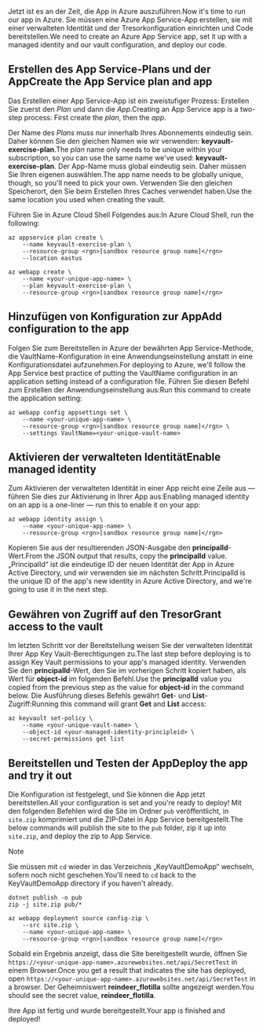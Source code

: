 <span data-ttu-id="81e86-101">Jetzt ist es an der Zeit, die App in Azure auszuführen.</span><span class="sxs-lookup"><span data-stu-id="81e86-101">Now it's time to run our app in Azure.</span></span> <span data-ttu-id="81e86-102">Sie müssen eine Azure App Service-App erstellen, sie mit einer verwalteten Identität und der Tresorkonfiguration einrichten und Code bereitstellen.</span><span class="sxs-lookup"><span data-stu-id="81e86-102">We need to create an Azure App Service app, set it up with a managed identity and our vault configuration, and deploy our code.</span></span>

## <a name="create-the-app-service-plan-and-app"></a><span data-ttu-id="81e86-103">Erstellen des App Service-Plans und der App</span><span class="sxs-lookup"><span data-stu-id="81e86-103">Create the App Service plan and app</span></span>

<span data-ttu-id="81e86-104">Das Erstellen einer App Service-App ist ein zweistufiger Prozess: Erstellen Sie zuerst den *Plan* und dann die *App*.</span><span class="sxs-lookup"><span data-stu-id="81e86-104">Creating an App Service app is a two-step process: First create the *plan*, then the *app*.</span></span>

<span data-ttu-id="81e86-105">Der Name des *Plans* muss nur innerhalb Ihres Abonnements eindeutig sein. Daher können Sie den gleichen Namen wie wir verwenden: **keyvault-exercise-plan**.</span><span class="sxs-lookup"><span data-stu-id="81e86-105">The *plan* name only needs to be unique within your subscription, so you can use the same name we've used: **keyvault-exercise-plan**.</span></span> <span data-ttu-id="81e86-106">Der App-Name muss global eindeutig sein. Daher müssen Sie Ihren eigenen auswählen.</span><span class="sxs-lookup"><span data-stu-id="81e86-106">The app name needs to be globally unique, though, so you'll need to pick your own.</span></span> <span data-ttu-id="81e86-107">Verwenden Sie den gleichen Speicherort, den Sie beim Erstellen Ihres Caches verwendet haben.</span><span class="sxs-lookup"><span data-stu-id="81e86-107">Use the same location you used when creating the vault.</span></span>

<span data-ttu-id="81e86-108">Führen Sie in Azure Cloud Shell Folgendes aus:</span><span class="sxs-lookup"><span data-stu-id="81e86-108">In Azure Cloud Shell, run the following:</span></span>

```azurecli
az appservice plan create \
    --name keyvault-exercise-plan \
    --resource-group <rgn>[sandbox resource group name]</rgn>
    --location eastus

az webapp create \
    --name <your-unique-app-name> \
    --plan keyvault-exercise-plan \
    --resource-group <rgn>[sandbox resource group name]</rgn>
```

## <a name="add-configuration-to-the-app"></a><span data-ttu-id="81e86-109">Hinzufügen von Konfiguration zur App</span><span class="sxs-lookup"><span data-stu-id="81e86-109">Add configuration to the app</span></span>

<span data-ttu-id="81e86-110">Folgen Sie zum Bereitstellen in Azure der bewährten App Service-Methode, die VaultName-Konfiguration in eine Anwendungseinstellung anstatt in eine Konfigurationsdatei aufzunehmen.</span><span class="sxs-lookup"><span data-stu-id="81e86-110">For deploying to Azure, we'll follow the App Service best practice of putting the VaultName configuration in an application setting instead of a configuration file.</span></span> <span data-ttu-id="81e86-111">Führen Sie diesen Befehl zum Erstellen der Anwendungseinstellung aus:</span><span class="sxs-lookup"><span data-stu-id="81e86-111">Run this command to create the application setting:</span></span>

```azurecli
az webapp config appsettings set \
    --name <your-unique-app-name> \
    --resource-group <rgn>[sandbox resource group name]</rgn> \
    --settings VaultName=<your-unique-vault-name>
```

## <a name="enable-managed-identity"></a><span data-ttu-id="81e86-112">Aktivieren der verwalteten Identität</span><span class="sxs-lookup"><span data-stu-id="81e86-112">Enable managed identity</span></span>

<span data-ttu-id="81e86-113">Zum Aktivieren der verwalteten Identität in einer App reicht eine Zeile aus &mdash; führen Sie dies zur Aktivierung in Ihrer App aus:</span><span class="sxs-lookup"><span data-stu-id="81e86-113">Enabling managed identity on an app is a one-liner &mdash; run this to enable it on your app:</span></span>

```azurecli
az webapp identity assign \
    --name <your-unique-app-name> \
    --resource-group <rgn>[sandbox resource group name]</rgn>
```

<span data-ttu-id="81e86-114">Kopieren Sie aus der resultierenden JSON-Ausgabe den **principalId**-Wert.</span><span class="sxs-lookup"><span data-stu-id="81e86-114">From the JSON output that results, copy the **principalId** value.</span></span> <span data-ttu-id="81e86-115">„PrincipalId“ ist die eindeutige ID der neuen Identität der App in Azure Active Directory, und wir verwenden sie im nächsten Schritt.</span><span class="sxs-lookup"><span data-stu-id="81e86-115">PrincipalId is the unique ID of the app's new identity in Azure Active Directory, and we're going to use it in the next step.</span></span>

## <a name="grant-access-to-the-vault"></a><span data-ttu-id="81e86-116">Gewähren von Zugriff auf den Tresor</span><span class="sxs-lookup"><span data-stu-id="81e86-116">Grant access to the vault</span></span>

<span data-ttu-id="81e86-117">Im letzten Schritt vor der Bereitstellung weisen Sie der verwalteten Identität Ihrer App Key Vault-Berechtigungen zu.</span><span class="sxs-lookup"><span data-stu-id="81e86-117">The last step before deploying is to assign Key Vault permissions to your app's managed identity.</span></span> <span data-ttu-id="81e86-118">Verwenden Sie den **principalId**-Wert, den Sie im vorherigen Schritt kopiert haben, als Wert für **object-id** im folgenden Befehl.</span><span class="sxs-lookup"><span data-stu-id="81e86-118">Use the **principalId** value you copied from the previous step as the value for **object-id** in the command below.</span></span> <span data-ttu-id="81e86-119">Die Ausführung dieses Befehls gewährt **Get**- und **List**-Zugriff:</span><span class="sxs-lookup"><span data-stu-id="81e86-119">Running this command will grant **Get** and **List** access:</span></span>

```azurecli
az keyvault set-policy \
    --name <your-unique-vault-name> \
    --object-id <your-managed-identity-principleid> \
    --secret-permissions get list
```

## <a name="deploy-the-app-and-try-it-out"></a><span data-ttu-id="81e86-120">Bereitstellen und Testen der App</span><span class="sxs-lookup"><span data-stu-id="81e86-120">Deploy the app and try it out</span></span>

<span data-ttu-id="81e86-121">Die Konfiguration ist festgelegt, und Sie können die App jetzt bereitstellen.</span><span class="sxs-lookup"><span data-stu-id="81e86-121">All your configuration is set and you're ready to deploy!</span></span> <span data-ttu-id="81e86-122">Mit den folgenden Befehlen wird die Site im Ordner `pub` veröffentlicht, in `site.zip` komprimiert und die ZIP-Datei in App Service bereitgestellt.</span><span class="sxs-lookup"><span data-stu-id="81e86-122">The below commands will publish the site to the `pub` folder, zip it up into `site.zip`, and deploy the zip to App Service.</span></span>

> [!NOTE]
> <span data-ttu-id="81e86-123">Sie müssen mit `cd` wieder in das Verzeichnis „KeyVaultDemoApp“ wechseln, sofern noch nicht geschehen.</span><span class="sxs-lookup"><span data-stu-id="81e86-123">You'll need to `cd` back to the KeyVaultDemoApp directory if you haven't already.</span></span>

```azurecli
dotnet publish -o pub
zip -j site.zip pub/*

az webapp deployment source config-zip \
    --src site.zip \
    --name <your-unique-app-name> \
    --resource-group <rgn>[sandbox resource group name]</rgn>
```

<span data-ttu-id="81e86-124">Sobald ein Ergebnis anzeigt, dass die Site bereitgestellt wurde, öffnen Sie `https://<your-unique-app-name>.azurewebsites.net/api/SecretTest` in einem Browser.</span><span class="sxs-lookup"><span data-stu-id="81e86-124">Once you get a result that indicates the site has deployed, open `https://<your-unique-app-name>.azurewebsites.net/api/SecretTest` in a browser.</span></span> <span data-ttu-id="81e86-125">Der Geheimniswert **reindeer_flotilla** sollte angezeigt werden.</span><span class="sxs-lookup"><span data-stu-id="81e86-125">You should see the secret value, **reindeer_flotilla**.</span></span>

<span data-ttu-id="81e86-126">Ihre App ist fertig und wurde bereitgestellt.</span><span class="sxs-lookup"><span data-stu-id="81e86-126">Your app is finished and deployed!</span></span>
